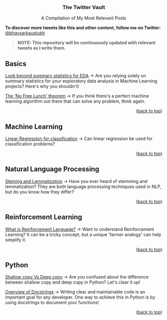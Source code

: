 <!-- PROJECT NAME -->

<br />
<div align="center">
  <h3 align="center">The Twitter Vault</h3>
  <p align="center">
    A Compilation of My Most Relevant Posts
  </p>
</div>

<b>To discover more tweets like this and other content, follow me on Twitter:</b> <a href="https://twitter.com/bhavsarkaustubh">@bhavsarkaustubh</a>

> <b>NOTE: This repository will be continuously updated with relevant tweets as I write them.</b>

<!-- Basics -->
## Basics

<a href="https://twitter.com/bhavsarkaustubh/status/1631560954399031296?s=20">Look beyond summary statistics for EDA</a>  -> Are you relying solely on summary statistics for your exploratory data analysis in Machine Learning projects? Here's why you shouldn't!

<a href="https://twitter.com/bhavsarkaustubh/status/1632267195723173888?s=20">The 'No Free Lunch' theorem</a>  -> If you think there's a perfect machine learning algorithm out there that can solve any problem, think again.

<p align="right">(<a href="#top">back to top</a>)</p>


<!-- Machine Learning -->
## Machine Learning

<a href="https://twitter.com/bhavsarkaustubh/status/1633443448996114432?s=20">Linear Regression for classification</a>  -> Can linear regression be used for classification problems?

<p align="right">(<a href="#top">back to top</a>)</p>


<!-- Natural Language Processing -->
## Natural Language Processing

<a href="https://twitter.com/bhavsarkaustubh/status/1630091176597676032?s=20">Steming and Lemmatization</a>  -> Have you ever heard of stemming and lemmatization? They are both language processing techniques used in NLP, but do you know how they differ? 

<p align="right">(<a href="#top">back to top</a>)</p>


<!-- Reinforcement Learning -->
## Reinforcement Learning

<a href="https://twitter.com/bhavsarkaustubh/status/1630512314792427524?s=20">What is Reinforcement Language?</a>  -> Want to understand Reinforcement Learning? It can be a tricky concept, but a unique 'farmer analogy' can help simplify it.

<p align="right">(<a href="#top">back to top</a>)</p>


<!-- Python -->
## Python

<a href="https://twitter.com/bhavsarkaustubh/status/1629708966556217345?s=20">Shallow copy Vs Deep copy</a>  -> Are you confused about the difference between shallow copy and deep copy in Python? Let's clear it up!

<a href="https://twitter.com/bhavsarkaustubh/status/1634842535909793793?s=20">Overview of Docstrings</a>  -> Writing clear and maintainable code is an important goal for any developer. One way to achieve this in Python is by using docstrings to document your functions!

<p align="right">(<a href="#top">back to top</a>)</p>
